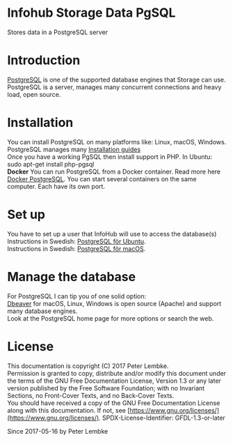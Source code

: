# Infohub Storage Data PgSQL

Stores data in a PostgreSQL server

# Introduction

<a href="https://www.postgresql.org/" target="_blank">PostgreSQL</a> is one of the supported database engines that
Storage can use.  
PostgreSQL is a server, manages many concurrent connections and heavy load, open source.

# Installation

You can install PostgreSQL on many platforms like: Linux, macOS, Windows.  
PostgreSQL manages many <a href="https://wiki.postgresql.org/wiki/Detailed_installation_guides" target="_blank">
Installation guides</a>  
Once you have a working PgSQL then install support in PHP. In Ubuntu: sudo apt-get install php-pgsql  
__Docker__ You can run PostgreSQL from a Docker container. Read more
here <a href="https://hub.docker.com/_/postgres/" target="_blank">Docker PostgreSQL</a>. You can start several
containers on the same computer. Each have its own port.

# Set up

You have to set up a user that InfoHub will use to access the database(s)  
Instructions in Swedish: <a href="https://www.charzam.com/2017/08/11/postgresql-for-ubuntu/" target="_blank">PostgreSQL
för Ubuntu</a>.  
Instructions in Swedish: <a href="https://www.charzam.com/2016/06/25/postgresql/" target="_blank">PostgreSQL för
macOS</a>.

# Manage the database

For PostgreSQL I can tip you of one solid option:  
<a href="https://dbeaver.jkiss.org/" target="_blank">Dbeaver</a> for macOS, Linux, Windows is open source (Apache) and
support many database engines.  
Look at the PostgreSQL home page for more options or search the web.

# License

This documentation is copyright (C) 2017 Peter Lembke.  
Permission is granted to copy, distribute and/or modify this document under the terms of the GNU Free Documentation
License, Version 1.3 or any later version published by the Free Software Foundation; with no Invariant Sections, no
Front-Cover Texts, and no Back-Cover Texts.  
You should have received a copy of the GNU Free Documentation License along with this documentation. If not,
see [https://www.gnu.org/licenses/](https://www.gnu.org/licenses/). SPDX-License-Identifier: GFDL-1.3-or-later

Since 2017-05-16 by Peter Lembke  
